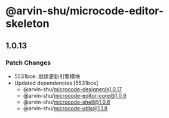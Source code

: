 # @arvin-shu/microcode-editor-skeleton

## 1.0.13

### Patch Changes

- 5531bce: 继续更新引擎模块
- Updated dependencies [5531bce]
  - @arvin-shu/microcode-designer@1.0.17
  - @arvin-shu/microcode-editor-core@1.0.9
  - @arvin-shu/microcode-shell@1.0.6
  - @arvin-shu/microcode-utils@1.1.8
